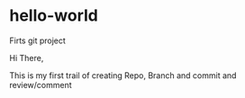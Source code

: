 # hello-world
Firts git project

Hi There,

This is my first trail of creating Repo, Branch and commit and review/comment 



